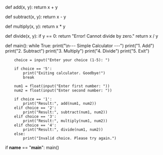 def add(x, y):
    return x + y

def subtract(x, y):
    return x - y

def multiply(x, y):
    return x * y

def divide(x, y):
    if y == 0:
        return "Error! Cannot divide by zero."
    return x / y

def main():
    while True:
        print("\n--- Simple Calculator ---")
        print("1. Add")
        print("2. Subtract")
        print("3. Multiply")
        print("4. Divide")
        print("5. Exit")

        choice = input("Enter your choice (1-5): ")

        if choice == '5':
            print("Exiting calculator. Goodbye!")
            break

        num1 = float(input("Enter first number: "))
        num2 = float(input("Enter second number: "))

        if choice == '1':
            print("Result:", add(num1, num2))
        elif choice == '2':
            print("Result:", subtract(num1, num2))
        elif choice == '3':
            print("Result:", multiply(num1, num2))
        elif choice == '4':
            print("Result:", divide(num1, num2))
        else:
            print("Invalid choice. Please try again.")

if __name__ == "__main__":
    main()
